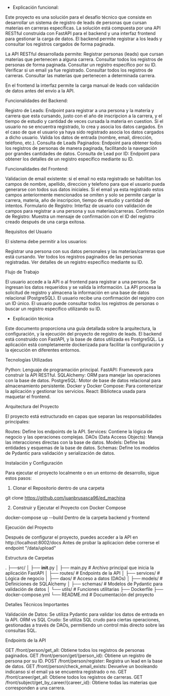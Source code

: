 - Explicación funcional:

Este proyecto es una solución para el desafío técnico que consiste en desarrollar un sistema de registro de leads de personas que cursan materias en carreras específicas. La solución está compuesta por una API RESTful construida con FastAPI para el backend y una interfaz frontend para gestionar la carga de datos. El backend permite registrar a los leads y consultar los registros cargados de forma paginada.

La API RESTful desarrollada permite:
Registrar personas (leads) que cursan materias que pertenecen a alguna carrera.
Consultar todos los registros de personas de forma paginada.
Consultar un registro específico por su ID.
Verificar si un email ya fue registrado.
Consultar todos los registros de carreras.
Consultar las materias que pertenecen a determinada carrera.

En el frontend la interfaz permite la carga manual de leads con validación de datos antes del envío a la API.

Funcionalidades del Backend:

Registro de Leads: Endpoint para registrar a una persona y la materia y carrera que esta cursando, justo con el año de inscripcion a la carrera, y el tiempo de estudio y cantidad de veces cursada la materia en cuestion. Si el usuario no se encuentra registrado, lo crea y asocia los datos cargados. En el caso de que el usuario ya haya sido registrado asocia los datos cargados a dicho usuario.
Valida los datos de entrada (nombre, email, dirección, teléfono, etc.).
Consulta de Leads Paginados: Endpoint para obtener todos los registros de personas de manera paginada, facilitando la navegación por grandes cantidades de datos.
Consulta de Lead por ID: Endpoint para obtener los detalles de un registro específico mediante su ID.

Funcionalidades del Frontend:

Validacion de email existente: si el email no esta registrado se habilitan los campos de nombre, apellido, direccion y telefono para que el usuario pueda generarse con todos sus datos iniciales. Si el email ya esta registrado estos campos anteriormente mencionados se omiten y solo se permite cargar la carrera, materia, año de inscripcion, tiempo de estudio y cantidad de intentos.
Formulario de Registro: Interfaz de usuario con validación de campos para registrar a una persona y sus materias/carreras.
Confirmación de Registro: Muestra un mensaje de confirmación con el ID del registro creado después de una carga exitosa.

Requisitos del Usuario

El sistema debe permitir a los usuarios:

Registrar una persona con sus datos personales y las materias/carreras que está cursando.
Ver todos los registros paginados de las personas registradas.
Ver detalles de un registro específico mediante su ID.

Flujo de Trabajo

El usuario accede a la API o al frontend para registrar a una persona.
Se ingresan los datos requeridos y se valida la información.
La API procesa la solicitud de registro y almacena la información en una base de datos relacional (PostgreSQL).
El usuario recibe una confirmación del registro con un ID único.
El usuario puede consultar todos los registros de personas o buscar un registro específico utilizando su ID.

- Explicación técnica

Este documento proporciona una guía detallada sobre la arquitectura, la configuración, y la ejecución del proyecto de registro de leads. El backend está construido con FastAPI, y la base de datos utilizada es PostgreSQL. La aplicación está completamente dockerizada para facilitar la configuración y la ejecución en diferentes entornos.

Tecnologías Utilizadas

Python: Lenguaje de programación principal.
FastAPI: Framework para construir la API RESTful.
SQLAlchemy: ORM para manejar las operaciones con la base de datos.
PostgreSQL: Motor de base de datos relacional para almacenamiento persistente.
Docker y Docker Compose: Para contenerizar la aplicación y gestionar los servicios.
React: Biblioteca usada para maquetar el frontend.

Arquitectura del Proyecto

El proyecto está estructurado en capas que separan las responsabilidades principales:

Routes: Define los endpoints de la API.
Services: Contiene la lógica de negocio y las operaciones complejas.
DAOs (Data Access Objects): Maneja las interacciones directas con la base de datos.
Models: Define las entidades y esquemas de la base de datos.
Schemas: Define los modelos de Pydantic para validación y serialización de datos.

Instalación y Configuración

Para ejecutar el proyecto localmente o en un entorno de desarrollo, sigue estos pasos:

1. Clonar el Repositorio dentro de una carpeta

git clone https://github.com/juanbrusasca96/ed_machina

2. Construir y Ejecutar el Proyecto con Docker Compose

docker-compose up --build
Dentro de la carpeta backend y frontend

Ejecución del Proyecto

Después de configurar el proyecto, puedes acceder a la API en http://localhost:8002/docs
Antes de probar la aplicacion debe correrse el endpoint "/data/upload"

Estructura de Carpetas

.
├──src/
│   ├── __init__.py
│   ├── main.py          # Archivo principal que inicia la aplicación FastAPI
│   ├── routes/          # Endpoints de la API
│   ├── services/        # Lógica de negocio
│   ├── daos/            # Acceso a datos (DAOs)
│   ├── models/          # Definiciones de SQLAlchemy
│   ├── schemas/         # Modelos de Pydantic para validación de datos
│   └── utils/           # Funciones utilitarias
├── Dockerfile
├── docker-compose.yml
└── README.md            # Documentación del proyecto

Detalles Técnicos Importantes

Validación de Datos: Se utiliza Pydantic para validar los datos de entrada en la API.
ORM vs SQL Crudo: Se utiliza SQL crudo para ciertas operaciones, gestionadas a través de DAOs, permitiendo un control más directo sobre las consultas SQL.

Endpoints de la API

GET /front/person/get_all: Obtiene todos los registros de personas paginados.
GET /front/person/get/{person_id}: Obtiene un registro de persona por su ID.
POST /front/person/register: Registra un lead en la base de datos.
GET /front/person/check_email_exists: Devuelve un booleando indicanso si el email ya se encuentra registrado o no.
GET /front/career/get_all: Obtiene todos los registros de carreras.
GET /front/subject/get_by_career/{career_id}: Obtiene todas las materias que corresponden a una carrera.
